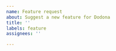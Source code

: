 ```yaml
---
name: Feature request
about: Suggest a new feature for Dodona
title: ''
labels: feature
assignees: ''

---
```


<!--- 
When creating a feature request, please include a clear use case for your request.
If you're not sure about your request, you can always open a topic in the Discussions tab first.
--->
